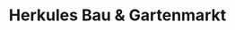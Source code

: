 ---
title: "Herkules Bau & Gartenmarkt"
url: /bad-arolsen/herkules-bau-und-gartenmarkt/
shop: Baumarkt
---